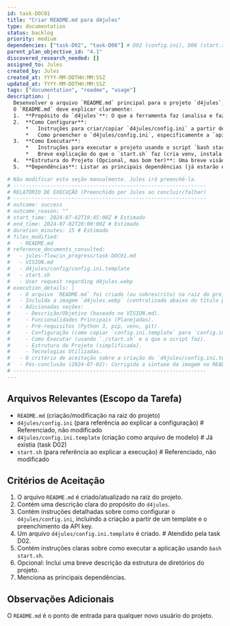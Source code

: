 ```yaml
---
id: task-DOC01
title: "Criar README.md para d4jules"
type: documentation
status: backlog
priority: medium
dependencies: ["task-D02", "task-D06"] # D02 (config.ini), D06 (start.sh finalizado)
parent_plan_objective_id: "4.1"
discovered_research_needed: []
assigned_to: Jules
created_by: Jules
created_at: YYYY-MM-DDTHH:MM:SSZ
updated_at: YYYY-MM-DDTHH:MM:SSZ
tags: ["documentation", "readme", "usage"]
description: |
  Desenvolver o arquivo `README.md` principal para o projeto `d4jules`, a ser localizado na raiz do repositório.
  O `README.md` deve explicar claramente:
  1.  **Propósito do `d4jules`**: O que a ferramenta faz (analisa e faz scraping de sites de documentação para criar uma base de conhecimento Markdown).
  2.  **Como Configurar**:
      *   Instruções para criar/copiar `d4jules/config.ini` a partir de um `d4jules/config.ini.template` (a ser criado como parte desta task ou da D02).
      *   Como preencher o `d4jules/config.ini`, especificamente a `api_key` do Google AI e o `model_name` (com um exemplo de placeholder e o padrão).
  3.  **Como Executar**:
      *   Instruções para executar o projeto usando o script `bash start.sh`.
      *   Breve explicação do que o `start.sh` faz (cria venv, instala dependências, roda a aplicação).
  4.  **Estrutura do Projeto (Opcional, mas bom ter)**: Uma breve visão geral dos principais diretórios (`d4jules/core`, `d4jules/output`, etc.).
  5.  **Dependências**: Listar as principais dependências (já estarão em `requirements.txt`, mas pode mencionar aqui).

# Não modificar esta seção manualmente. Jules irá preenchê-la.
# ---------------------------------------------------------------
# RELATÓRIO DE EXECUÇÃO (Preenchido por Jules ao concluir/falhar)
# ---------------------------------------------------------------
# outcome: success
# outcome_reason: ""
# start_time: 2024-07-02T19:45:00Z # Estimado
# end_time: 2024-07-02T20:00:00Z # Estimado
# duration_minutes: 15 # Estimado
# files_modified:
#   - README.md
# reference_documents_consulted:
#   - jules-flow/in_progress/task-DOC01.md
#   - VISION.md
#   - d4jules/config/config.ini.template
#   - start.sh
#   - User request regarding d4jules.webp
# execution_details: |
#   - O arquivo `README.md` foi criado (ou sobrescrito) na raiz do projeto.
#   - Incluída a imagem `d4jules.webp` (centralizada abaixo do título principal).
#   - Adicionadas seções:
#     - Descrição/Objetivo (baseado no VISION.md).
#     - Funcionalidades Principais (Planejadas).
#     - Pré-requisitos (Python 3, pip, venv, git).
#     - Configuração (como copiar `config.ini.template` para `config.ini` e preencher `API_KEY` e `MODEL_NAME`).
#     - Como Executar (usando `./start.sh` e o que o script faz).
#     - Estrutura do Projeto (simplificada).
#     - Tecnologias Utilizadas.
#   - O critério de aceitação sobre a criação do `d4jules/config.ini.template` já havia sido atendido pela task D02.
#   - Pós-conclusão (2024-07-02): Corrigida a sintaxe da imagem no README.md de HTML para Markdown puro (`![d4jules Project Icon](d4jules.webp)`), conforme feedback do usuário. A centralização e controle de tamanho via HTML foram removidos em favor da sintaxe Markdown padrão.
# ---------------------------------------------------------------
---
```


## Arquivos Relevantes (Escopo da Tarefa)
* `README.md` (criação/modificação na raiz do projeto)
* `d4jules/config.ini` (para referência ao explicar a configuração) # Referenciado, não modificado
* `d4jules/config.ini.template` (criação como arquivo de modelo) # Já existia (task D02)
* `start.sh` (para referência ao explicar a execução) # Referenciado, não modificado

## Critérios de Aceitação
1.  O arquivo `README.md` é criado/atualizado na raiz do projeto.
2.  Contém uma descrição clara do propósito do `d4jules`.
3.  Contém instruções detalhadas sobre como configurar o `d4jules/config.ini`, incluindo a criação a partir de um template e o preenchimento da API key.
4.  Um arquivo `d4jules/config.ini.template` é criado. # Atendido pela task D02.
5.  Contém instruções claras sobre como executar a aplicação usando `bash start.sh`.
6.  Opcional: Inclui uma breve descrição da estrutura de diretórios do projeto.
7.  Menciona as principais dependências.

## Observações Adicionais
O `README.md` é o ponto de entrada para qualquer novo usuário do projeto.
```
